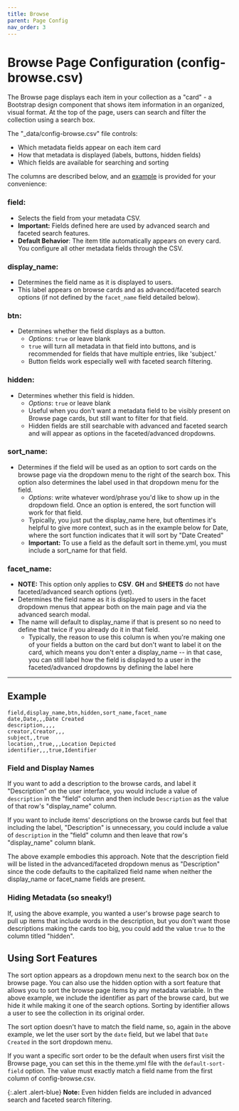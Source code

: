 ```yaml
---
title: Browse
parent: Page Config
nav_order: 3
---
```


# Browse Page Configuration (config-browse.csv)

The Browse page displays each item in your collection as a "card" - a Bootstrap design component that shows item information in an organized, visual format. At the top of the page, users can search and filter the collection using a search box.

The "_data/config-browse.csv" file controls:
- Which metadata fields appear on each item card
- How that metadata is displayed (labels, buttons, hidden fields)
- Which fields are available for searching and sorting


The columns are described below, and an [example](#example) is provided for your convenience: 

### field: 
- Selects the field from your metadata CSV.
- **Important:** Fields defined here are used by advanced search and faceted search features.
- **Default Behavior**: The item title automatically appears on every card. You configure all other metadata fields through the CSV.


### display_name: 
- Determines the field name as it is displayed to users.
- This label appears on browse cards and as advanced/faceted search options (if not defined by the `facet_name` field detailed below).

### btn: 
- Determines whether the field displays as a button. 
    - *Options*: `true` or leave blank
    - `true` will turn all metadata in that field into buttons, and is recommended for fields that have multiple entries, like 'subject.'
    - Button fields work especially well with faceted search filtering.

### hidden: 
- Determines whether this field is hidden.
    - *Options*: `true` or leave blank
    - Useful when you don't want a metadata field to be visibly present on Browse page cards, but still want to filter for that field.
    - Hidden fields are still searchable with advanced and faceted search and will appear as options in the faceted/advanced dropdowns.

### sort_name: 
- Determines if the field will be used as an option to sort cards on the browse page via the dropdown menu to the right of the search box. This option also determines the label used in that dropdown menu for the field. 
    - *Options*: write whatever word/phrase you'd like to show up in the dropdown field. Once an option is entered, the sort function will work for that field.
    - Typically, you just put the display_name here, but oftentimes it's helpful to give more context, such as in the example below for Date, where the sort function indicates that it will sort by "Date Created"
    - **Important:** To use a field as the default sort in theme.yml, you must include a sort_name for that field.

### facet_name: 

- **NOTE:** This option only applies to **CSV**. **GH** and **SHEETS** do not have faceted/advanced search options (yet). 
- Determines the field name as it is displayed to users in the facet dropdown menus that appear both on the main page and via the advanced search modal.
- The name will default to display_name if that is present so no need to define that twice if you already do it in that field.
    - Typically, the reason to use this column is when you're making one of your fields a button on the card but don't want to label it on the card, which means you don't enter a display_name -- in that case, you can still label how the field is displayed to a user in the faceted/advanced dropdowns by defining the label here

------

## Example 

```
field,display_name,btn,hidden,sort_name,facet_name
date,Date,,,Date Created
description,,,,
creator,Creator,,,
subject,,true
location,,true,,,Location Depicted
identifier,,,true,Identifier
```


### Field and Display Names

If you want to add a description to the browse cards, and label it "Description" on the user interface, you would include a value of `description` in the "field" column and then include `Description` as the value of that row's "display_name" column.

If you want to include items' descriptions on the browse cards but feel that including the label, "Description" is unnecessary, you could include a value of `description` in the "field" column and then leave that row's "display_name" column blank. 

The above example embodies this approach. Note that the description field will be listed in the advanced/faceted dropdown menus as "Description" since the code defaults to the capitalized field name when neither the display_name or facet_name fields are present.

### Hiding Metadata (so sneaky!) 

If, using the above example, you wanted a user's browse page search to pull up items that include words in the description, but you don't want those descriptions making the cards too big, you could add the value `true` to the column titled "hidden". 

## Using Sort Features

The sort option appears as a dropdown menu next to the search box on the browse page. 
You can also use the hidden option with a sort feature that allows you to sort the browse page items by any metadata variable. 
In the above example, we include the identifier as part of the browse card, but we hide it while making it one of the search options. 
Sorting by identifier allows a user to see the collection in its original order. 

The sort option doesn't have to match the field name, so, again in the above example, we let the user sort by the `date` field, but we label that `Date Created` in the sort dropdown menu.

If you want a specific sort order to be the default when users first visit the Browse page, you can set this in the theme.yml file with the `default-sort-field` option. The value must exactly match a field name from the first column of config-browse.csv.

{:.alert .alert-blue}
**Note:** Even hidden fields are included in advanced search and faceted search filtering.
